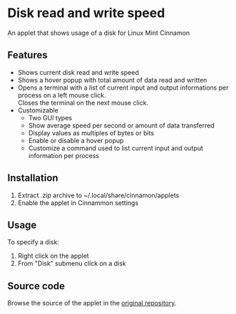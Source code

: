 # Disk read and write speed
An applet that shows usage of a disk for Linux Mint Cinnamon

## Features
* Shows current disk read and write speed
* Shows a hover popup with total amount of data read and written
* Opens a terminal with a list of current input and output informations per process on a left mouse click.  
  Closes the terminal on the next mouse click.
* Customizable
  * Two GUI types
  * Show average speed per second or amount of data transferred
  * Display values as multiples of bytes or bits  
  * Enable or disable a hover popup
  * Customize a command used to list current input and output information per process

## Installation
1. Extract .zip archive to ~/.local/share/cinnamon/applets
2. Enable the applet in Cinnammon settings

## Usage
To specify a disk:  
  
1. Right click on the applet
2. From "Disk" submenu click on a disk

## Source code
Browse the source of the applet in the [original repository](https://gitlab.com/cardsurf/disk-read-and-write-speed).
